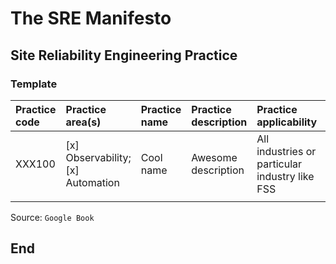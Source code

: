 # The SRE Manifesto

## Site Reliability Engineering Practice

### Template

| **Practice code** | **Practice area(s)** | **Practice name** | **Practice description** | **Practice applicability** | **Practice technology(ies)** | **Implementation steps** |
|:--------|:-----------------|:---------------------|:--------------------------------------------|:--------------------|:-------------------|:------------------------------|
| XXX100 | [x] Observability; [x] Automation | Cool name | Awesome description | All industries or particular industry like FSS | Grafana | Main high-level steps to implement this |
| | | | | | | |

Source: `Google Book`

## End
